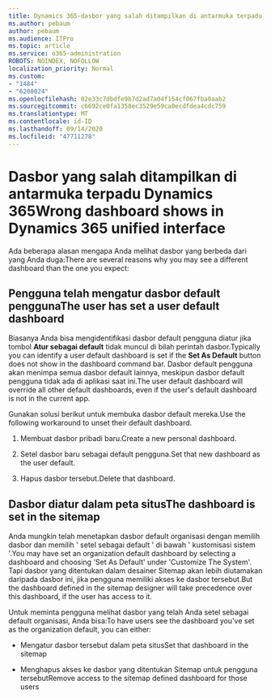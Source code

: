 ```yaml
---
title: Dynamics 365-dasbor yang salah ditampilkan di antarmuka terpadu Dynamics 365
ms.author: pebaum
author: pebaum
ms.audience: ITPro
ms.topic: article
ms.service: o365-administration
ROBOTS: NOINDEX, NOFOLLOW
localization_priority: Normal
ms.custom:
- "1484"
- "6200024"
ms.openlocfilehash: 02e33c7dbdfe9b7d2ad7a04f154cf067fba0aab2
ms.sourcegitcommit: c6692ce0fa1358ec3529e59ca0ecdfdea4cdc759
ms.translationtype: MT
ms.contentlocale: id-ID
ms.lasthandoff: 09/14/2020
ms.locfileid: "47711278"
---
```

# <a name="wrong-dashboard-shows-in-dynamics-365-unified-interface"></a><span data-ttu-id="84c48-102">Dasbor yang salah ditampilkan di antarmuka terpadu Dynamics 365</span><span class="sxs-lookup"><span data-stu-id="84c48-102">Wrong dashboard shows in Dynamics 365 unified interface</span></span>

<span data-ttu-id="84c48-103">Ada beberapa alasan mengapa Anda melihat dasbor yang berbeda dari yang Anda duga:</span><span class="sxs-lookup"><span data-stu-id="84c48-103">There are several reasons why you may see a different dashboard than the one you expect:</span></span>

## <a name="the-user-has-set-a-user-default-dashboard"></a><span data-ttu-id="84c48-104">Pengguna telah mengatur dasbor default pengguna</span><span class="sxs-lookup"><span data-stu-id="84c48-104">The user has set a user default dashboard</span></span> 

<span data-ttu-id="84c48-105">Biasanya Anda bisa mengidentifikasi dasbor default pengguna diatur jika tombol **Atur sebagai default** tidak muncul di bilah perintah dasbor.</span><span class="sxs-lookup"><span data-stu-id="84c48-105">Typically you can identify a user default dashboard is set if the **Set As Default** button does not show in the dashboard command bar.</span></span> <span data-ttu-id="84c48-106">Dasbor default pengguna akan menimpa semua dasbor default lainnya, meskipun dasbor default pengguna tidak ada di aplikasi saat ini.</span><span class="sxs-lookup"><span data-stu-id="84c48-106">The user default dashboard will override all other default dashboards, even if the user's default dashboard is not in the current app.</span></span>

<span data-ttu-id="84c48-107">Gunakan solusi berikut untuk membuka dasbor default mereka.</span><span class="sxs-lookup"><span data-stu-id="84c48-107">Use the following workaround to unset their default dashboard.</span></span>

1. <span data-ttu-id="84c48-108">Membuat dasbor pribadi baru.</span><span class="sxs-lookup"><span data-stu-id="84c48-108">Create a new personal dashboard.</span></span>

2. <span data-ttu-id="84c48-109">Setel dasbor baru sebagai default pengguna.</span><span class="sxs-lookup"><span data-stu-id="84c48-109">Set that new dashboard as the user default.</span></span>

3. <span data-ttu-id="84c48-110">Hapus dasbor tersebut.</span><span class="sxs-lookup"><span data-stu-id="84c48-110">Delete that dashboard.</span></span>

## <a name="the-dashboard-is-set-in-the-sitemap"></a><span data-ttu-id="84c48-111">Dasbor diatur dalam peta situs</span><span class="sxs-lookup"><span data-stu-id="84c48-111">The dashboard is set in the sitemap</span></span>

<span data-ttu-id="84c48-112">Anda mungkin telah menetapkan dasbor default organisasi dengan memilih dasbor dan memilih ' setel sebagai default ' di bawah ' kustomisasi sistem '.</span><span class="sxs-lookup"><span data-stu-id="84c48-112">You may have set an organization default dashboard by selecting a dashboard and choosing 'Set As Default' under 'Customize The System'.</span></span> <span data-ttu-id="84c48-113">Tapi dasbor yang ditentukan dalam desainer Sitemap akan lebih diutamakan daripada dasbor ini, jika pengguna memiliki akses ke dasbor tersebut.</span><span class="sxs-lookup"><span data-stu-id="84c48-113">But the dashboard defined in the sitemap designer will take precedence over this dashboard, if the user has access to it.</span></span>

<span data-ttu-id="84c48-114">Untuk meminta pengguna melihat dasbor yang telah Anda setel sebagai default organisasi, Anda bisa:</span><span class="sxs-lookup"><span data-stu-id="84c48-114">To have users see the dashboard you've set as the organization default, you can either:</span></span>

* <span data-ttu-id="84c48-115">Mengatur dasbor tersebut dalam peta situs</span><span class="sxs-lookup"><span data-stu-id="84c48-115">Set that dashboard in the sitemap</span></span>

* <span data-ttu-id="84c48-116">Menghapus akses ke dasbor yang ditentukan Sitemap untuk pengguna tersebut</span><span class="sxs-lookup"><span data-stu-id="84c48-116">Remove access to the sitemap defined dashboard for those users</span></span>
